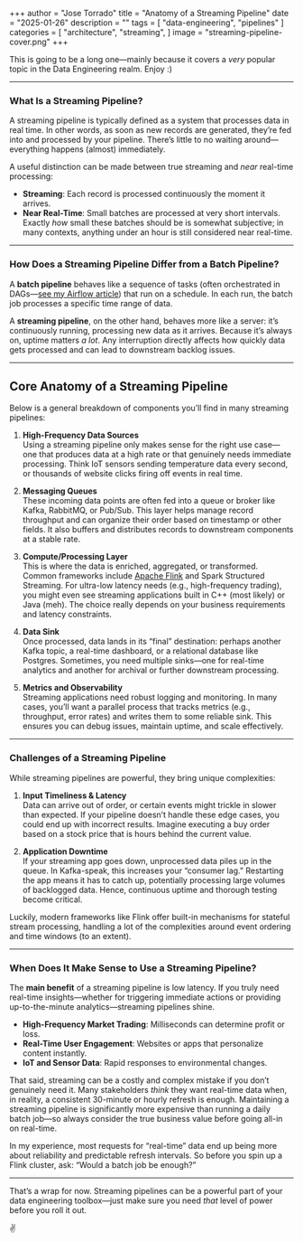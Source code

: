 +++
author = "Jose Torrado"
title = "Anatomy of a Streaming Pipeline"
date = "2025-01-26"
description = ""
tags = [
    "data-engineering",
    "pipelines"
]
categories = [
    "architecture",
    "streaming",
]
image = "streaming-pipeline-cover.png"
+++

This is going to be a long one—mainly because it covers a *very* popular topic in the Data Engineering realm. Enjoy :)

---

### What Is a Streaming Pipeline?

A streaming pipeline is typically defined as a system that processes data in real time. In other words, as soon as new records are generated, they’re fed into and processed by your pipeline. There’s little to no waiting around—everything happens (almost) immediately.

A useful distinction can be made between true streaming and *near* real-time processing:

- **Streaming**: Each record is processed continuously the moment it arrives.  
- **Near Real-Time**: Small batches are processed at very short intervals. Exactly *how* small these batches should be is somewhat subjective; in many contexts, anything under an hour is still considered near real-time.

---

### How Does a Streaming Pipeline Differ from a Batch Pipeline?

A **batch pipeline** behaves like a sequence of tasks (often orchestrated in DAGs—[see my Airflow article](https://torrado.io/p/how-to-get-started-with-airflow-for-data-engineering/)) that run on a schedule. In each run, the batch job processes a specific time range of data.

A **streaming pipeline**, on the other hand, behaves more like a server: it’s continuously running, processing new data as it arrives. Because it’s always on, uptime matters *a lot*. Any interruption directly affects how quickly data gets processed and can lead to downstream backlog issues.

---

## Core Anatomy of a Streaming Pipeline

Below is a general breakdown of components you’ll find in many streaming pipelines:

1. **High-Frequency Data Sources**  
   Using a streaming pipeline only makes sense for the right use case—one that produces data at a high rate or that genuinely needs immediate processing. Think IoT sensors sending temperature data every second, or thousands of website clicks firing off events in real time.

2. **Messaging Queues**  
   These incoming data points are often fed into a queue or broker like Kafka, RabbitMQ, or Pub/Sub. This layer helps manage record throughput and can organize their order based on timestamp or other fields. It also buffers and distributes records to downstream components at a stable rate.

3. **Compute/Processing Layer**  
   This is where the data is enriched, aggregated, or transformed. Common frameworks include [Apache Flink](https://flink.apache.org/) and Spark Structured Streaming. For ultra-low latency needs (e.g., high-frequency trading), you might even see streaming applications built in C++ (most likely) or Java (meh). The choice really depends on your business requirements and latency constraints.

4. **Data Sink**  
   Once processed, data lands in its “final” destination: perhaps another Kafka topic, a real-time dashboard, or a relational database like Postgres. Sometimes, you need multiple sinks—one for real-time analytics and another for archival or further downstream processing.

5. **Metrics and Observability**  
   Streaming applications need robust logging and monitoring. In many cases, you’ll want a parallel process that tracks metrics (e.g., throughput, error rates) and writes them to some reliable sink. This ensures you can debug issues, maintain uptime, and scale effectively.

---

### Challenges of a Streaming Pipeline

While streaming pipelines are powerful, they bring unique complexities:

1. **Input Timeliness & Latency**  
   Data can arrive out of order, or certain events might trickle in slower than expected. If your pipeline doesn’t handle these edge cases, you could end up with incorrect results. Imagine executing a buy order based on a stock price that is hours behind the current value.

2. **Application Downtime**  
   If your streaming app goes down, unprocessed data piles up in the queue. In Kafka-speak, this increases your “consumer lag.” Restarting the app means it has to catch up, potentially processing large volumes of backlogged data. Hence, continuous uptime and thorough testing become critical.

Luckily, modern frameworks like Flink offer built-in mechanisms for stateful stream processing, handling a lot of the complexities around event ordering and time windows (to an extent).

---

### When Does It Make Sense to Use a Streaming Pipeline?

The **main benefit** of a streaming pipeline is low latency. If you truly need real-time insights—whether for triggering immediate actions or providing up-to-the-minute analytics—streaming pipelines shine.

- **High-Frequency Market Trading**: Milliseconds can determine profit or loss.  
- **Real-Time User Engagement**: Websites or apps that personalize content instantly.  
- **IoT and Sensor Data**: Rapid responses to environmental changes.

That said, streaming can be a costly and complex mistake if you don’t genuinely need it. Many stakeholders *think* they want real-time data when, in reality, a consistent 30-minute or hourly refresh is enough. Maintaining a streaming pipeline is significantly more expensive than running a daily batch job—so always consider the true business value before going all-in on real-time.

In my experience, most requests for “real-time” data end up being more about reliability and predictable refresh intervals. So before you spin up a Flink cluster, ask: “Would a batch job be enough?”

---

That’s a wrap for now. Streaming pipelines can be a powerful part of your data engineering toolbox—just make sure you need *that* level of power before you roll it out. 

:v:

